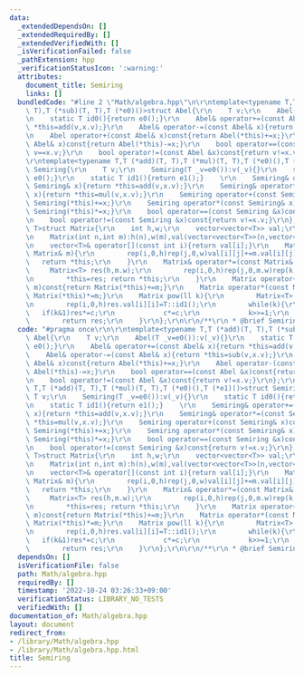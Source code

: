 ```yaml
---
data:
  _extendedDependsOn: []
  _extendedRequiredBy: []
  _extendedVerifiedWith: []
  _isVerificationFailed: false
  _pathExtension: hpp
  _verificationStatusIcon: ':warning:'
  attributes:
    document_title: Semiring
    links: []
  bundledCode: "#line 2 \"Math/algebra.hpp\"\n\r\ntemplate<typename T,T (*add)(T,\
    \ T),T (*sub)(T, T),T (*e0)()>struct Abel{\r\n    T v;\r\n    Abel(T _v=e0()):v(_v){}\r\
    \n    static T id0(){return e0();}\r\n    Abel& operator+=(const Abel& x){return\
    \ *this=add(v,x.v);}\r\n    Abel& operator-=(const Abel& x){return *this=sub(v,x.v);}\r\
    \n    Abel operator+(const Abel& x)const{return Abel(*this)+=x;}\r\n    Abel operator-(const\
    \ Abel& x)const{return Abel(*this)-=x;}\r\n    bool operator==(const Abel &x)const{return\
    \ v==x.v;}\r\n    bool operator!=(const Abel &x)const{return v!=x.v;}\r\n};\r\n\
    \r\ntemplate<typename T,T (*add)(T, T),T (*mul)(T, T),T (*e0)(),T (*e1)()>struct\
    \ Semiring{\r\n    T v;\r\n    Semiring(T _v=e0()):v(_v){}\r\n    static T id0(){return\
    \ e0();}\r\n    static T id1(){return e1();}    \r\n    Semiring& operator+=(const\
    \ Semiring& x){return *this=add(v,x.v);}\r\n    Semiring& operator*=(const Semiring&\
    \ x){return *this=mul(v,x.v);}\r\n    Semiring operator+(const Semiring& x)const{return\
    \ Semiring(*this)+=x;}\r\n    Semiring operator*(const Semiring& x)const{return\
    \ Semiring(*this)*=x;}\r\n    bool operator==(const Semiring &x)const{return v==x.v;}\r\
    \n    bool operator!=(const Semiring &x)const{return v!=x.v;}\r\n};\r\n\r\ntemplate<class\
    \ T>struct Matrix{\r\n    int h,w;\r\n    vector<vector<T>> val;\r\n    Matrix(){}\r\
    \n    Matrix(int n,int m):h(n),w(m),val(vector<vector<T>>(n,vector<T>(m,T::id0()))){}\r\
    \n    vector<T>& operator[](const int i){return val[i];}\r\n    Matrix& operator+=(const\
    \ Matrix& m){\r\n        rep(i,0,h)rep(j,0,w)val[i][j]+=m.val[i][j];\r\n     \
    \   return *this;\r\n    }\r\n    Matrix& operator*=(const Matrix& m){\r\n   \
    \     Matrix<T> res(h,m.w);\r\n        rep(i,0,h)rep(j,0,m.w)rep(k,0,w)res.val[i][j]+=val[i][k]*m.val[k][j];\r\
    \n        *this=res; return *this;\r\n    }\r\n    Matrix operator+(const Matrix&\
    \ m)const{return Matrix(*this)+=m;}\r\n    Matrix operator*(const Matrix& m)const{return\
    \ Matrix(*this)*=m;}\r\n    Matrix pow(ll k){\r\n        Matrix<T> res(h,h),c=*this;\r\
    \n        rep(i,0,h)res.val[i][i]=T::id1();\r\n        while(k){\r\n         \
    \   if(k&1)res*=c;\r\n            c*=c;\r\n            k>>=1;\r\n        }\r\n\
    \        return res;\r\n    }\r\n};\r\n\r\n/**\r\n * @brief Semiring\r\n */\n"
  code: "#pragma once\r\n\r\ntemplate<typename T,T (*add)(T, T),T (*sub)(T, T),T (*e0)()>struct\
    \ Abel{\r\n    T v;\r\n    Abel(T _v=e0()):v(_v){}\r\n    static T id0(){return\
    \ e0();}\r\n    Abel& operator+=(const Abel& x){return *this=add(v,x.v);}\r\n\
    \    Abel& operator-=(const Abel& x){return *this=sub(v,x.v);}\r\n    Abel operator+(const\
    \ Abel& x)const{return Abel(*this)+=x;}\r\n    Abel operator-(const Abel& x)const{return\
    \ Abel(*this)-=x;}\r\n    bool operator==(const Abel &x)const{return v==x.v;}\r\
    \n    bool operator!=(const Abel &x)const{return v!=x.v;}\r\n};\r\n\r\ntemplate<typename\
    \ T,T (*add)(T, T),T (*mul)(T, T),T (*e0)(),T (*e1)()>struct Semiring{\r\n   \
    \ T v;\r\n    Semiring(T _v=e0()):v(_v){}\r\n    static T id0(){return e0();}\r\
    \n    static T id1(){return e1();}    \r\n    Semiring& operator+=(const Semiring&\
    \ x){return *this=add(v,x.v);}\r\n    Semiring& operator*=(const Semiring& x){return\
    \ *this=mul(v,x.v);}\r\n    Semiring operator+(const Semiring& x)const{return\
    \ Semiring(*this)+=x;}\r\n    Semiring operator*(const Semiring& x)const{return\
    \ Semiring(*this)*=x;}\r\n    bool operator==(const Semiring &x)const{return v==x.v;}\r\
    \n    bool operator!=(const Semiring &x)const{return v!=x.v;}\r\n};\r\n\r\ntemplate<class\
    \ T>struct Matrix{\r\n    int h,w;\r\n    vector<vector<T>> val;\r\n    Matrix(){}\r\
    \n    Matrix(int n,int m):h(n),w(m),val(vector<vector<T>>(n,vector<T>(m,T::id0()))){}\r\
    \n    vector<T>& operator[](const int i){return val[i];}\r\n    Matrix& operator+=(const\
    \ Matrix& m){\r\n        rep(i,0,h)rep(j,0,w)val[i][j]+=m.val[i][j];\r\n     \
    \   return *this;\r\n    }\r\n    Matrix& operator*=(const Matrix& m){\r\n   \
    \     Matrix<T> res(h,m.w);\r\n        rep(i,0,h)rep(j,0,m.w)rep(k,0,w)res.val[i][j]+=val[i][k]*m.val[k][j];\r\
    \n        *this=res; return *this;\r\n    }\r\n    Matrix operator+(const Matrix&\
    \ m)const{return Matrix(*this)+=m;}\r\n    Matrix operator*(const Matrix& m)const{return\
    \ Matrix(*this)*=m;}\r\n    Matrix pow(ll k){\r\n        Matrix<T> res(h,h),c=*this;\r\
    \n        rep(i,0,h)res.val[i][i]=T::id1();\r\n        while(k){\r\n         \
    \   if(k&1)res*=c;\r\n            c*=c;\r\n            k>>=1;\r\n        }\r\n\
    \        return res;\r\n    }\r\n};\r\n\r\n/**\r\n * @brief Semiring\r\n */"
  dependsOn: []
  isVerificationFile: false
  path: Math/algebra.hpp
  requiredBy: []
  timestamp: '2022-10-24 03:26:33+09:00'
  verificationStatus: LIBRARY_NO_TESTS
  verifiedWith: []
documentation_of: Math/algebra.hpp
layout: document
redirect_from:
- /library/Math/algebra.hpp
- /library/Math/algebra.hpp.html
title: Semiring
---
```

